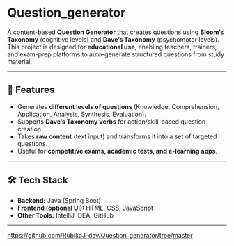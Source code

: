 # Question_generator
A content-based **Question Generator** that creates questions using **Bloom’s Taxonomy** (cognitive levels) and **Dave’s Taxonomy** (psychomotor levels).  
This project is designed for **educational use**, enabling teachers, trainers, and exam-prep platforms to auto-generate structured questions from study material.

---

## 🚀 Features
- Generates **different levels of questions** (Knowledge, Comprehension, Application, Analysis, Synthesis, Evaluation).  
- Supports **Dave’s Taxonomy verbs** for action/skill-based question creation.  
- Takes **raw content** (text input) and transforms it into a set of targeted questions.  
- Useful for **competitive exams, academic tests, and e-learning apps**.  

---

## 🛠 Tech Stack
- **Backend:** Java (Spring Boot)  
- **Frontend (optional UI):** HTML, CSS, JavaScript  
- **Other Tools:** IntelliJ IDEA, GitHub  

---
https://github.com/RubikaJ-dev/Question_generator/tree/master
